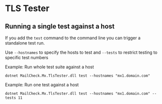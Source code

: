 
# TLS Tester

## Running a single test against a host

If you add the `test` command to the command line you can trigger a 
standalone test run.

Use `--hostnames` to specify the hosts to test and `--tests` to restrict 
testing to specific test numbers

Example: Run whole test suite against a host
```
dotnet MailCheck.Mx.TlsTester.dll test --hostnames "mx1.domain.com"
```

Example: Run one test  against a host
```
dotnet MailCheck.Mx.TlsTester.dll test --hostnames "mx1.domain.com" --tests 11
```
